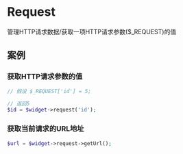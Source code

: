 Request
=======

管理HTTP请求数据/获取一项HTTP请求参数($_REQUEST)的值

案例
----

### 获取HTTP请求参数的值
```php
// 假设 $_REQUEST['id'] = 5;

// 返回5
$id = $widget->request('id');
```

### 获取当前请求的URL地址
```php
$url = $widget->request->getUrl();
```
